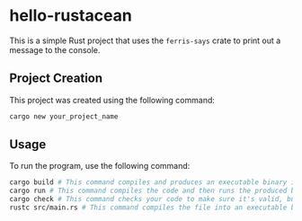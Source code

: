 # hello-rustacean

This is a simple Rust project that uses the `ferris-says` crate to print out a message to the console.

## Project Creation

This project was created using the following command:

```bash
cargo new your_project_name
```

## Usage

To run the program, use the following command:

```bash
cargo build # This command compiles and produces an executable binary in the target/debug directory.
cargo run # This command compiles the code and then runs the produced binary.
cargo check # This command checks your code to make sure it's valid, but doesn't produce an executable.
rustc src/main.rs # This command compiles the file into an executable binary without using Cargo.
```
